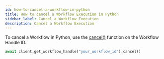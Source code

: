 ```yaml
---
id: how-to-cancel-a-workflow-in-python
title: How to cancel a Workflow Execution in Python
sidebar_label: Cancel a Workflow Execution
description: Cancel a Workflow Execution
---
```


To cancel a Workflow in Python, use the [cancel()](https://python.temporal.io/temporalio.client.WorkflowHandle.html#cancel) function on the Workflow Handle ID.

```python
await client.get_workflow_handle("your_workflow_id").cancel()
```
